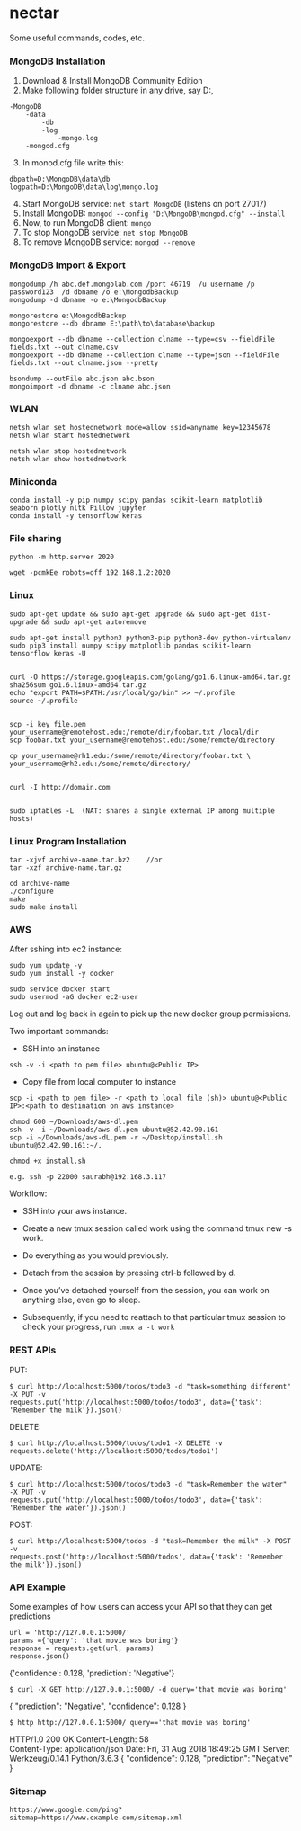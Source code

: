 # nectar
Some useful commands, codes, etc.


### MongoDB Installation
1. Download & Install MongoDB Community Edition
2. Make following folder structure in any drive, say D:,
```
-MongoDB
	-data
		-db
		-log
			-mongo.log
	-mongod.cfg
```
3. In monod.cfg file write this:
```
dbpath=D:\MongoDB\data\db
logpath=D:\MongoDB\data\log\mongo.log
```
4. Start MongoDB service:  ```net start MongoDB```  (listens on port 27017)
5. Install MongoDB: ```mongod --config "D:\MongoDB\mongod.cfg" --install```
6. Now, to run MongoDB client: ```mongo```
7. To stop MongoDB service:  ```net stop MongoDB``` 
8. To remove MongoDB service: ```mongod --remove```

### MongoDB Import & Export
```
mongodump /h abc.def.mongolab.com /port 46719  /u username /p password123  /d dbname /o e:\MongodbBackup
mongodump -d dbname -o e:\MongodbBackup

mongorestore e:\MongodbBackup
mongorestore --db dbname E:\path\to\database\backup

mongoexport --db dbname --collection clname --type=csv --fieldFile fields.txt --out clname.csv
mongoexport --db dbname --collection clname --type=json --fieldFile fields.txt --out clname.json --pretty

bsondump --outFile abc.json abc.bson
mongoimport -d dbname -c clname abc.json
```

### WLAN
```
netsh wlan set hostednetwork mode=allow ssid=anyname key=12345678
netsh wlan start hostednetwork

netsh wlan stop hostednetwork
netsh wlan show hostednetwork
```

### Miniconda
```
conda install -y pip numpy scipy pandas scikit-learn matplotlib seaborn plotly nltk Pillow jupyter
conda install -y tensorflow keras
```

### File sharing
```
python -m http.server 2020

wget -pcmkEe robots=off 192.168.1.2:2020
```

### Linux
```
sudo apt-get update && sudo apt-get upgrade && sudo apt-get dist-upgrade && sudo apt-get autoremove

sudo apt-get install python3 python3-pip python3-dev python-virtualenv 
sudo pip3 install numpy scipy matplotlib pandas scikit-learn tensorflow keras -U


curl -O https://storage.googleapis.com/golang/go1.6.linux-amd64.tar.gz
sha256sum go1.6.linux-amd64.tar.gz
echo "export PATH=$PATH:/usr/local/go/bin" >> ~/.profile
source ~/.profile


scp -i key_file.pem your_username@remotehost.edu:/remote/dir/foobar.txt /local/dir
scp foobar.txt your_username@remotehost.edu:/some/remote/directory

cp your_username@rh1.edu:/some/remote/directory/foobar.txt \
your_username@rh2.edu:/some/remote/directory/


curl -I http://domain.com


sudo iptables -L  (NAT: shares a single external IP among multiple hosts)

```

### Linux Program Installation
```
tar -xjvf archive-name.tar.bz2    //or
tar -xzf archive-name.tar.gz

cd archive-name
./configure
make
sudo make install
```

### AWS 

After sshing into ec2 instance:
```
sudo yum update -y
sudo yum install -y docker

sudo service docker start
sudo usermod -aG docker ec2-user
```
Log out and log back in again to pick up the new docker group permissions. 

Two important commands:

- SSH into an instance
```
ssh -v -i <path to pem file> ubuntu@<Public IP>
```

- Copy file from local computer to instance
```
scp -i <path to pem file> -r <path to local file (sh)> ubuntu@<Public IP>:<path to destination on aws instance>
```

```
chmod 600 ~/Downloads/aws-dl.pem
ssh -v -i ~/Downloads/aws-dl.pem ubuntu@52.42.90.161
scp -i ~/Downloads/aws-dL.pem -r ~/Desktop/install.sh ubuntu@52.42.90.161:~/.

chmod +x install.sh

e.g. ssh -p 22000 saurabh@192.168.3.117
```

Workflow:

- SSH into your aws instance.
- Create a new tmux session called work using the command tmux new -s work.
- Do everything as you would previously.
- Detach from the session by pressing ctrl-b followed by d.

- Once you’ve detached yourself from the session, you can work on anything else, even go to sleep.
- Subsequently, if you need to reattach to that particular tmux session to check your progress, run ```tmux a -t work```


### REST APIs

PUT:
```
$ curl http://localhost:5000/todos/todo3 -d "task=something different" -X PUT -v
requests.put('http://localhost:5000/todos/todo3', data={'task': 'Remember the milk'}).json()
```

DELETE:
```
$ curl http://localhost:5000/todos/todo1 -X DELETE -v
requests.delete('http://localhost:5000/todos/todo1')
```

UPDATE: 
```
$ curl http://localhost:5000/todos/todo3 -d "task=Remember the water" -X PUT -v
requests.put('http://localhost:5000/todos/todo3', data={'task': 'Remember the water'}).json()
```

POST:
```
$ curl http://localhost:5000/todos -d "task=Remember the milk" -X POST -v
requests.post('http://localhost:5000/todos', data={'task': 'Remember the milk'}).json()
```

### API Example

Some examples of how users can access your API so that they can get predictions
```
url = 'http://127.0.0.1:5000/'
params ={'query': 'that movie was boring'}
response = requests.get(url, params)
response.json()
```
{'confidence': 0.128, 'prediction': 'Negative'}

```
$ curl -X GET http://127.0.0.1:5000/ -d query='that movie was boring'
```
{
    "prediction": "Negative",
    "confidence": 0.128
}

```
$ http http://127.0.0.1:5000/ query=='that movie was boring'
```
HTTP/1.0 200 OK 
Content-Length: 58  
Content-Type: application/json 
Date: Fri, 31 Aug 2018 18:49:25 GMT 
Server: Werkzeug/0.14.1 Python/3.6.3 
{
  "confidence": 0.128,
  "prediction": "Negative"
 }

### Sitemap
```
https://www.google.com/ping?sitemap=https://www.example.com/sitemap.xml
```

